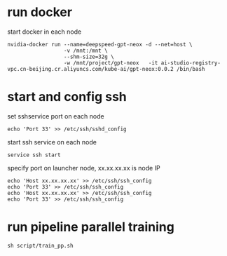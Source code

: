 # run docker

start docker in each node

    nvidia-docker run --name=deepspeed-gpt-neox -d --net=host \
                      -v /mnt:/mnt \
                      --shm-size=32g \
                      -w /mnt/project/gpt-neox   -it ai-studio-registry-vpc.cn-beijing.cr.aliyuncs.com/kube-ai/gpt-neox:0.0.2 /bin/bash

# start and config ssh
set sshservice port on each node

    echo 'Port 33' >> /etc/ssh/sshd_config

start ssh service on each node

    service ssh start

specify port on launcher node, xx.xx.xx.xx is node IP

    echo 'Host xx.xx.xx.xx' >> /etc/ssh/ssh_config
    echo 'Port 33' >> /etc/ssh/ssh_config
    echo 'Host xx.xx.xx.xx' >> /etc/ssh/ssh_config
    echo 'Port 33' >> /etc/ssh/ssh_config


# run pipeline parallel training
    sh script/train_pp.sh
